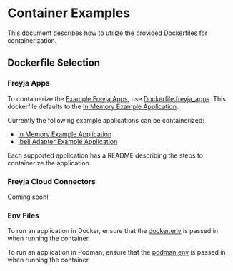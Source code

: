 # Container Examples

This document describes how to utilize the provided Dockerfiles for containerization.

## Dockerfile Selection

### Freyja Apps

To containerize the [Example Freyja Apps](../freyja_apps/), use
[Dockerfile.freyja_apps](../Dockerfile.freyja_apps). This dockerfile defaults to the
[In Memory Example Application](../freyja_apps/in_memory/).

Currently the following example applications can be containerized:

- [In Memory Example Application](../freyja_apps/in_memory/)
- [Ibeji Adapter Example Application](../freyja_apps/ibeji_adapter)

Each supported application has a README describing the steps to containerize the application.

### Freyja Cloud Connectors

Coming soon!

### Env Files

To run an application in Docker, ensure that the [docker.env](./config/docker.env) is passed in
when running the container.

To run an application in Podman, ensure that the [podman.env](./config/podman.env) is passed in
when running the container.
